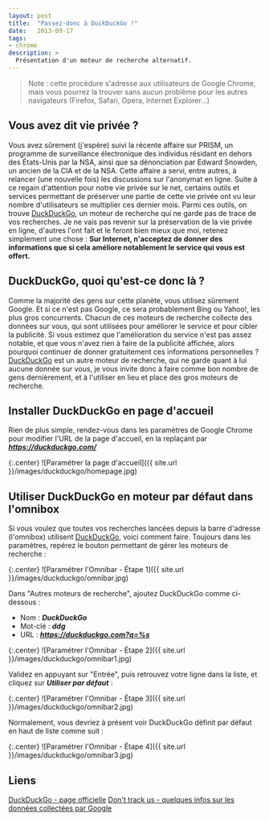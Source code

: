 ```yaml
---
layout: post
title:  "Passez-donc à DuckDuckGo !"
date:   2013-09-17
tags:
- chrome
description: >
  Présentation d'un moteur de recherche alternatif.
---
```


> Note : cette procédure s'adresse aux utilisateurs de Google Chrome, mais vous pourrez la trouver sans aucun problème pour les autres navigateurs (Firefox, Safari, Opera, Internet Explorer...)

## Vous avez dit vie privée ?

Vous avez sûrement (j'espère) suivi la récente affaire sur PRISM, un programme de surveillance électronique des individus résidant en dehors des États-Unis par la NSA, ainsi que sa dénonciation par Edward Snowden, un ancien de la CIA et de la NSA. Cette affaire a servi, entre autres, à relancer (une nouvelle fois) les discussions sur l'anonymat en ligne.
Suite à ce regain d'attention pour notre vie privée sur le net, certains outils et services permettant de préserver une partie de cette vie privée ont vu leur nombre d'utilisateurs se multiplier ces dernier mois. Parmi ces outils, on trouve [DuckDuckGo](https://duckduckgo.com/), un moteur de recherche qui ne garde pas de trace de vos recherches.
Je ne vais pas revenir sur la préservation de la vie privée en ligne, d'autres l'ont fait et le feront bien mieux que moi, retenez simplement une chose :
**Sur Internet, n'acceptez de donner des informations que si cela améliore notablement le service qui vous est offert.**

## DuckDuckGo, quoi qu'est-ce donc là ?</h4>

Comme la majorité des gens sur cette planète, vous utilisez sûrement Google. Et si ce n'est pas Google, ce sera probablement Bing ou Yahoo!, les plus gros concurrents. Chacun de ces moteurs de recherche collecte des données sur vous, qui sont utilisées pour améliorer le service et pour cibler la publicité. Si vous estimez que l'amélioration du service n'est pas assez notable, et que vous n'avez rien à faire de la publicité affichée, alors pourquoi continuer de donner gratuitement ces informations personnelles ?
[DuckDuckGo](https://duckduckgo.com/) est un autre moteur de recherche, qui ne garde quant à lui aucune donnée sur vous, je vous invite donc à faire comme bon nombre de gens dernièrement, et à l'utiliser en lieu et place des gros moteurs de recherche.

## Installer DuckDuckGo en page d'accueil

Rien de plus simple, rendez-vous dans les paramètres de Google Chrome pour modifier l'URL de la page d'accueil, en la replaçant par ***https://duckduckgo.com/***

{:.center}
![Paramétrer la page d'accueil]({{ site.url }}/images/duckduckgo/homepage.jpg)

## Utiliser DuckDuckGo en moteur par défaut dans l'omnibox

Si vous voulez que toutes vos recherches lancées depuis la barre d'adresse (l'omnibox) utilisent [DuckDuckGo](https://duckduckgo.com/), voici comment faire. Toujours dans les paramètres, repérez le bouton permettant de gérer les moteurs de recherche :

{:.center}
![Paramétrer l'Omnibar - Étape 1]({{ site.url }}/images/duckduckgo/omnibar.jpg)

Dans "Autres moteurs de recherche", ajoutez DuckDuckGo comme ci-dessous :

* Nom : ***DuckDuckGo***
* Mot-clé : ***ddg***
* URL : ***https://duckduckgo.com?q=%s***

{:.center}
![Paramétrer l'Omnibar - Étape 2]({{ site.url }}/images/duckduckgo/omnibar1.jpg)

Validez en appuyant sur "Entrée", puis retrouvez votre ligne dans la liste, et cliquez sur ***Utiliser par défaut*** :

{:.center}
![Paramétrer l'Omnibar - Étape 3]({{ site.url }}/images/duckduckgo/omnibar2.jpg)

Normalement, vous devriez à présent voir DuckDuckGo définit par défaut en haut de liste comme suit :

{:.center}
![Paramétrer l'Omnibar - Étape 4]({{ site.url }}/images/duckduckgo/omnibar3.jpg)

## Liens
[DuckDuckGo - page officielle](https://duckduckgo.com/)
[Don't track us - quelques infos sur les données collectées par Google](https://donttrack.us/)